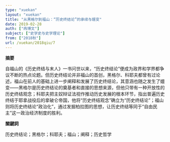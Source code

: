 ```yaml
---
type: "xuekan"
layout: "xuekan"
title: "从黑格尔到福山：“历史终结论”的承续与嬗变"
date: 2019-02-28
auth: ["冉博文"]
subject: ["史学史与史学理论"]
from: ["2018秋"]
url: /xuekan/2018qiu/7
---
```


**摘要**      

自福山的《历史终结与末人》一书问世以来，“历史终结论”便成为政界和学界都争议不断的热点论题。但历史终结论并非福山的首创，黑格尔、科耶夫都曾有过论述，福山在前人的基础上进一步阐释和发展了历史终结论，其意涵也随之发生了嬗变——黑格尔是历史终结论的奠基者和直接的思想来源，但他只带有一种开放性的历史终结观念；科耶夫把主奴辩证法视作推动历史发展的根本环节，指出普遍历史终结于耶拿战役后的拿破仑帝国，他将“历史终结观念”确立为“历史终结论”；福山则将历史终结论“政治化”，通过发掘柏拉图的思想，让历史终结等同于“自由民主”这一政治经济制度的胜利。

**關鍵詞**

历史终结论；黑格尔；科耶夫；福山；阐释；历史哲学
